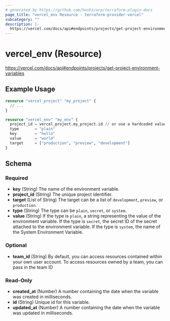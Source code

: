 ```yaml
---
# generated by https://github.com/hashicorp/terraform-plugin-docs
page_title: "vercel_env Resource - terraform-provider-vercel"
subcategory: ""
description: |-
  https://vercel.com/docs/api#endpoints/projects/get-project-environment-variables
---
```


# vercel_env (Resource)

https://vercel.com/docs/api#endpoints/projects/get-project-environment-variables

## Example Usage

```terraform
resource "vercel_project" "my_project" {
  // ...
}

resource "vercel_env" "my_env" {
  project_id = vercel_project.my_project.id // or use a hardcoded value of an existing project
  type       = "plain"
  key        = "hello"
  value      = "world"
  target     = ["production", "preview", "development"]
}
```

<!-- schema generated by tfplugindocs -->
## Schema

### Required

- **key** (String) The name of the environment variable.
- **project_id** (String) The unique project identifier.
- **target** (List of String) The target can be a list of `development`, `preview`, or `production`.
- **type** (String) The type can be `plain`, `secret`, or `system`.
- **value** (String) If the type is `plain`, a string representing the value of the environment variable. If the type is `secret`, the secret ID of the secret attached to the environment variable. If the type is `system`, the name of the System Environment Variable.

### Optional

- **team_id** (String) By default, you can access resources contained within your own user account. To access resources owned by a team, you can pass in the team ID

### Read-Only

- **created_at** (Number) A number containing the date when the variable was created in milliseconds.
- **id** (String) Unique id for this variable.
- **updated_at** (Number) A number containing the date when the variable was updated in milliseconds.


